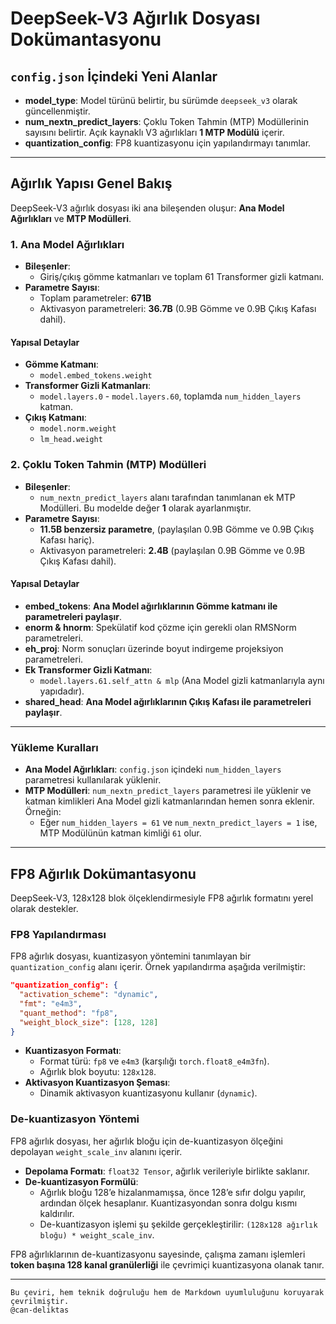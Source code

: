 # DeepSeek-V3 Ağırlık Dosyası Dokümantasyonu

## `config.json` İçindeki Yeni Alanlar

- **model_type**: Model türünü belirtir, bu sürümde `deepseek_v3` olarak güncellenmiştir.
- **num_nextn_predict_layers**: Çoklu Token Tahmin (MTP) Modüllerinin sayısını belirtir. Açık kaynaklı V3 ağırlıkları **1 MTP Modülü** içerir.
- **quantization_config**: FP8 kuantizasyonu için yapılandırmayı tanımlar.

---

## Ağırlık Yapısı Genel Bakış

DeepSeek-V3 ağırlık dosyası iki ana bileşenden oluşur: **Ana Model Ağırlıkları** ve **MTP Modülleri**.

### 1. Ana Model Ağırlıkları

- **Bileşenler**:
  - Giriş/çıkış gömme katmanları ve toplam 61 Transformer gizli katmanı.
- **Parametre Sayısı**:
  - Toplam parametreler: **671B**
  - Aktivasyon parametreleri: **36.7B** (0.9B Gömme ve 0.9B Çıkış Kafası dahil).

#### Yapısal Detaylar

- **Gömme Katmanı**:
  - `model.embed_tokens.weight`
- **Transformer Gizli Katmanları**:
  - `model.layers.0` - `model.layers.60`, toplamda `num_hidden_layers` katman.
- **Çıkış Katmanı**:
  - `model.norm.weight`
  - `lm_head.weight`

### 2. Çoklu Token Tahmin (MTP) Modülleri

- **Bileşenler**:
  - `num_nextn_predict_layers` alanı tarafından tanımlanan ek MTP Modülleri. Bu modelde değer **1** olarak ayarlanmıştır.
- **Parametre Sayısı**:
  - **11.5B benzersiz parametre**, (paylaşılan 0.9B Gömme ve 0.9B Çıkış Kafası hariç).
  - Aktivasyon parametreleri: **2.4B** (paylaşılan 0.9B Gömme ve 0.9B Çıkış Kafası dahil).

#### Yapısal Detaylar

- **embed_tokens**: **Ana Model ağırlıklarının Gömme katmanı ile parametreleri paylaşır**.
- **enorm & hnorm**: Spekülatif kod çözme için gerekli olan RMSNorm parametreleri.
- **eh_proj**: Norm sonuçları üzerinde boyut indirgeme projeksiyon parametreleri.
- **Ek Transformer Gizli Katmanı**:
  - `model.layers.61.self_attn & mlp` (Ana Model gizli katmanlarıyla aynı yapıdadır).
- **shared_head**: **Ana Model ağırlıklarının Çıkış Kafası ile parametreleri paylaşır**.

---

### Yükleme Kuralları

- **Ana Model Ağırlıkları**: `config.json` içindeki `num_hidden_layers` parametresi kullanılarak yüklenir.
- **MTP Modülleri**: `num_nextn_predict_layers` parametresi ile yüklenir ve katman kimlikleri Ana Model gizli katmanlarından hemen sonra eklenir. Örneğin:
  - Eğer `num_hidden_layers = 61` ve `num_nextn_predict_layers = 1` ise, MTP Modülünün katman kimliği `61` olur.

---

## FP8 Ağırlık Dokümantasyonu

DeepSeek-V3, 128x128 blok ölçeklendirmesiyle FP8 ağırlık formatını yerel olarak destekler.

### FP8 Yapılandırması

FP8 ağırlık dosyası, kuantizasyon yöntemini tanımlayan bir `quantization_config` alanı içerir. Örnek yapılandırma aşağıda verilmiştir:

```json
"quantization_config": {
  "activation_scheme": "dynamic",
  "fmt": "e4m3",
  "quant_method": "fp8",
  "weight_block_size": [128, 128]
}
```

- **Kuantizasyon Formatı**:
  - Format türü: `fp8` ve `e4m3` (karşılığı `torch.float8_e4m3fn`).
  - Ağırlık blok boyutu: `128x128`.
- **Aktivasyon Kuantizasyon Şeması**:
  - Dinamik aktivasyon kuantizasyonu kullanır (`dynamic`).

### De-kuantizasyon Yöntemi

FP8 ağırlık dosyası, her ağırlık bloğu için de-kuantizasyon ölçeğini depolayan `weight_scale_inv` alanını içerir.

- **Depolama Formatı**: `float32 Tensor`, ağırlık verileriyle birlikte saklanır.
- **De-kuantizasyon Formülü**:
  - Ağırlık bloğu 128’e hizalanmamışsa, önce 128’e sıfır dolgu yapılır, ardından ölçek hesaplanır. Kuantizasyondan sonra dolgu kısmı kaldırılır.
  - De-kuantizasyon işlemi şu şekilde gerçekleştirilir: `(128x128 ağırlık bloğu) * weight_scale_inv`.

FP8 ağırlıklarının de-kuantizasyonu sayesinde, çalışma zamanı işlemleri **token başına 128 kanal granülerliği** ile çevrimiçi kuantizasyona olanak tanır.

---
```  
Bu çeviri, hem teknik doğruluğu hem de Markdown uyumluluğunu koruyarak çevrilmiştir.
@can-deliktas

```  

